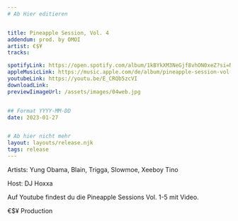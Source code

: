 ```yaml
---
# Ab Hier editieren


title: Pineapple Session, Vol. 4
addendum: prod. by OMOI
artist: €$¥
tracks:

spotifyLink: https://open.spotify.com/album/1kBYkXM3NeGjf8vhON0xeZ?si=NQYdKf6eS5iwLWwB0XHEsA
appleMusicLink: https://music.apple.com/de/album/pineapple-session-vol-4-feat-yung-obama-blain-x-trigga/1657496477
youtubeLink: https://youtu.be/E_CRQb5zcVI
downloadLink: 
previewIimageUrl: /assets/images/04web.jpg


## Format YYYY-MM-DD
date: 2023-01-27


# Ab hier nicht mehr
layout: layouts/release.njk
tags: release
---
```


Artists: Yung Obama, Blain, Trigga, Slowmoe, Xeeboy Tino

Host: DJ Hoxxa

Auf Youtube findest du die Pineapple Sessions Vol. 1-5 mit Video.

€$¥ Production